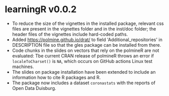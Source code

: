 # learningR v0.0.2

- To reduce the size of the vignettes in the installed package, relevant css files are present in the vignettes folder and in the inst/doc folder; the header files of the vignettes include hard-coded paths.
- Added https://polmine.github.io/drat/ to field 'Additional_repositories' in DESCRIPTION file so that the gles package can be installed from there.
- Code chunks in the slides on vectors that rely on the polmineR are not evaluated: Tbe current CRAN release of polmineR throws an error if `localeToCharset()` is `NA`, which occurs on GitHub actions Linux test machines.
- The slides on package installation have been extended to include an information how to cite R packages and R.
- The package now includes a dataset `coronastats` with the reports of Open Data Duisburg.